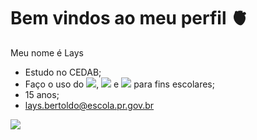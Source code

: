 # Bem vindos ao meu perfil 🫀

Meu nome é Lays

- Estudo no CEDAB;
- Faço o uso do ![](https://github.com/), ![](https://scratch.mit.edu/) e ![](https://editor.p5js.org/) para fins escolares;
- 15 anos;
- lays.bertoldo@escola.pr.gov.br


![](https://media1.tenor.com/m/E_keZfwxMAIAAAAd/cupid-happy-bday-discord-friends.gif)
